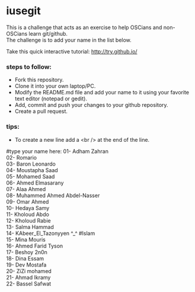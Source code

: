 # iusegit

This is a challenge that acts as an exercise to help OSCians and non-OSCians learn git/github.<br/>
The challenge is to add your name in the list below.

Take this quick interactive tutorial: http://try.github.io/ <br/>

### steps to follow:
* Fork this repository.
* Clone it into your own laptop/PC.
* Modify the README.md file and add your name to it using your favorite text editor (notepad or gedit).
* Add, commit and push your changes to your github repository.
* Create a pull request.

### tips:

* To create a new line add a \<br /\> at the end of the line.

#type your name here:
01- Adham Zahran<br/>
02- Romario<br/>
03- Baron Leonardo<br/>
04- Moustapha Saad <br/>
05- Mohamed Saad<br/>
06- Ahmed Elmasarany <br/>
07- Alaa Ahmed <br/>
08- Muhammed Ahmed Abdel-Nasser <br/>
09- Omar Ahmed<br/>
10- Hedaya Samy<br/>
11- Kholoud Abdo<br/>
12- Kholoud Rabie<br/>
13- Salma Hammad<br/>
14- KAbeer_El_Tazonyyen ^_^ #Islam <br/>
15- Mina Mouris <br/>
16- Ahmed Farid Tyson <br/>
17- Beshoy 2n0n <br/>
18- Dina Essam <br/>
19- Dev Mostafa <br/>
20- ZiZi mohamed <br/>
21- Ahmad Ikramy <br/>
22- Bassel Safwat <br/>
